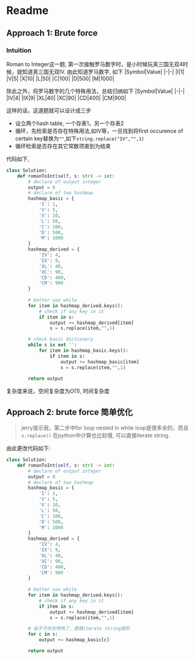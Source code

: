 # Readme

## Approach 1: Brute force

### Intuition

Roman to Integer这一题, 第一次接触罗马数字时，是小时候玩真三国无双4时候，就知道真三国无双IV. 
由此知道罗马数字, 如下
|Symbol|Value|
|-|-|
|I|1|
|V|5|
|X|10|
|L|50|
|C|100|
|D|500|
|M|1000|

除此之外，将罗马数字的几个特殊用法，总结归纳如下
|Symbol|Value|
|-|-|
|IV|4|
|IX|9|
|XL|40|
|XC|90|
|CD|400|
|CM|900|

这样的话，这道题就可以设计成三步
- 设立两个hash table, 一个存表1，另一个存表2
- 循环，先检索是否存在特殊用法,如IV等，一旦找到将first occurence of certain key替换为`""`,如下`string.replace("IV","",1)`
- 循环检索是否存在其它常数项直到为结束


代码如下,
```python
class Solution:
    def romanToInt(self, s: str) -> int:
        # declare of output integer
        output = 0
        # declare of two hashmap
        hashmap_basic = {
            'I': 1,
            'V': 5,
            'X': 10,
            'L': 50,
            'C': 100,
            'D': 500,
            'M': 1000
        }
        hashmap_derived = {
            'IV': 4,
            'IX': 9,
            'XL': 40,
            'XC': 90,
            'CD': 400,
            'CM': 900
        }
        
        # better use while
        for item in hashmap_derived.keys():
            # check if any key in it
            if item in s:
                output += hashmap_derived[item]
                s = s.replace(item,"",1)

        # check basic dictionary
        while s is not '':
            for item in hashmap_basic.keys():
                if item in s:
                    output += hashmap_basic[item]
                    s = s.replace(item,"",1)
        
        return output
```

复杂度来说，空间复杂度为$O(1)$, 时间复杂度

## Approach 2: brute force 简单优化

> jerry提示我，第二步中for loop nested in while loop是很多余的，而且`s.replace()` 在python中计算也比较慢, 可以直接iterate string.

由此更改代码如下:

```Python
class Solution:
    def romanToInt(self, s: str) -> int:
        # declare of output integer
        output = 0
        # declare of two hashmap
        hashmap_basic = {
            'I': 1,
            'V': 5,
            'X': 10,
            'L': 50,
            'C': 100,
            'D': 500,
            'M': 1000
        }
        hashmap_derived = {
            'IV': 4,
            'IX': 9,
            'XL': 40,
            'XC': 90,
            'CD': 400,
            'CM': 900
        }
        
        # better use while
        for item in hashmap_derived.keys():
            # check if any key in it
            if item in s:
                output += hashmap_derived[item]
                s = s.replace(item,"",1)

        # 由于不存在特例了，直接iterate string就好
        for c in s:
            output += hashmap_basic[c]

        return output

```